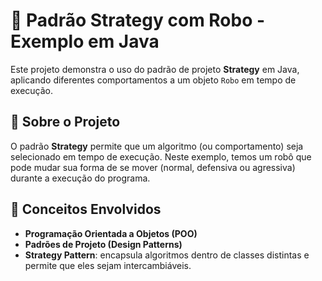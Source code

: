 # 🤖 Padrão Strategy com Robo - Exemplo em Java

Este projeto demonstra o uso do padrão de projeto **Strategy** em Java, aplicando diferentes comportamentos a um objeto `Robo` em tempo de execução.

## 📌 Sobre o Projeto

O padrão **Strategy** permite que um algoritmo (ou comportamento) seja selecionado em tempo de execução. Neste exemplo, temos um robô que pode mudar sua forma de se mover (normal, defensiva ou agressiva) durante a execução do programa.

## 🧠 Conceitos Envolvidos

- **Programação Orientada a Objetos (POO)**
- **Padrões de Projeto (Design Patterns)**
- **Strategy Pattern**: encapsula algoritmos dentro de classes distintas e permite que eles sejam intercambiáveis.

